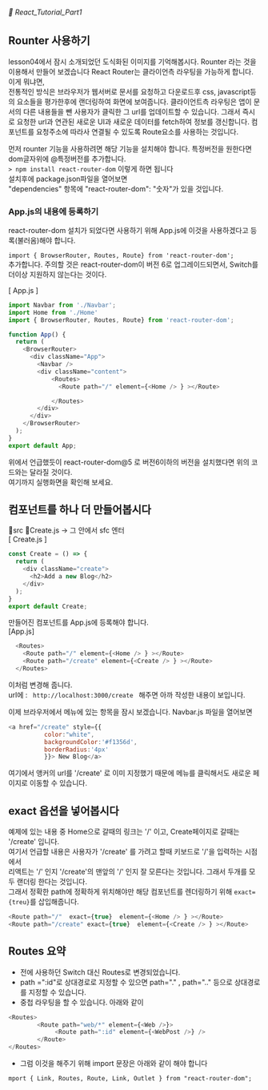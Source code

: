 ###### 🌵 React_Tutorial_Part1

## Rounter 사용하기   
lesson04에서  잠시 소개되었던 도식화된 이미지를 기억해봅시다. Rounter 라는 것을 이용해서 만들어 보겠습니다 
React Router는 클라이언측 라우팅을 가능하게 합니다. 이게 뭐냐면,  
전통적인 방식은 브라우저가 웹서버로 문서를 요청하고 다운로드후 css, javascript등의 요소들을 평가한후에 랜더링하여 화면에 보여줍니다. 
클라이언트측 라우팅은 앱이 문서의 다른 내용들을 뺀 사용자가 클릭한 그 url를 업데이트할 수 있습니다. 그래서 즉시로 요청한 url과 연관된 새로운 UI과 새로운 데이터를 fetch하여 정보를 갱신합니다.
컴포넌트를 요청주소에 따라사 연결될 수 있도록 Route요소를 사용하는 것입니다. 


먼저 rounter 기능을 사용하려면 해당 기능을 설치해야 합니다.   특정버전을 원한다면 dom글자위에  @특정버전를 추가합니다.   
```> npm install react-router-dom``` 이렇게 하면 됩니다   
설치후에 package.json파일을 열어보면  
"dependencies" 항목에 "react-router-dom": "숫자"가 있을 것입니다.   

### App.js의 내용에 등록하기
react-router-dom 설치가 되었다면 사용하기 위해 App.js에 이것을 사용하겠다고 등록(불러옴)해야 합니다. 

```import { BrowserRouter, Routes, Route} from 'react-router-dom';  ```   
추가합니다. 
주의할 것은 react-router-dom이 버전 6로 업그레이드되면서, Switch를 더이상 지원하지 않는다는 것이다.    

[ App.js ]

```javascript
import Navbar from './Navbar';
import Home from './Home'
import { BrowserRouter, Routes, Route} from 'react-router-dom'; 

function App() {
  return (
    <BrowserRouter>
      <div className="App">
        <Navbar />
        <div className="content">
            <Routes>
              <Route path="/" element={<Home /> } ></Route>

            </Routes>
        </div>
      </div>
    </BrowserRouter>
  );
}
export default App;
```    
위에서 언급했듯이 react-router-dom@5 로 버전6이하의 버전을 설치했다면 위의 코드와는 달라질 것이다.    
여기까지 실행화면을 확인해 보세요.

## 컴포넌트를 하나 더 만들어봅시다

📁src 📁Create.js -> 그 안에서 sfc 엔터   
[ Create.js ]
``` javascript 
const Create = () => {
  return (  
    <div className="create">
      <h2>Add a new Blog</h2>
    </div>
  );
}
export default Create;

```  
만들어진 컴포넌트를 App.js에 등록해야 합니다.  
[App.js]
```javascript
  <Routes>
    <Route path="/" element={<Home /> } ></Route>
    <Route path="/create" element={<Create /> } ></Route>        
  </Routes>
```
이처럼 변경해 줍니다.   
url에 : ```  http://localhost:3000/create  ```  해주면 아까 작성한 내용이 보입니다.   

이제 브라우저에서 메뉴에 있는 항목을 잠시 보겠습니다.  Navbar.js 파일을 열어보면  
```javascript
<a href="/create" style={{ 
          color:"white", 
          backgroundColor:'#f1356d',
          borderRadius:'4px'
          }}> New Blog</a>
```
여기에서 앵커의 url를 '/create' 로 이미 지정했기 때문에 메뉴를 클릭해서도 새로운 페이지로 이동할 수 있습니다.  

## exact 옵션을 넣어봅시다
예제에 있는 내용 중 Home으로 갈때의 링크는 '/' 이고, Create페이지로 갈때는 '/create' 입니다.  
여기서 언급할 내용은 사용자가  '/create' 를 가려고 할때 키보드로 '/'을 입력하는 시점에서   
리액트는 '/' 인지 '/create'의 맨앞의 '/' 인지 잘 모른다는 것입니다. 그래서 두개를 모두 랜더링 한다는 것입니다.   
그래서 정확한 path에 정확하게 위치해야만 해당 컴포넌트를 렌더링하기 위해 ``` exact={treu} ```를 삽입해줍니다.    
```javascript
<Route path="/"  exact={true}  element={<Home /> } ></Route>
<Route path="/create" exact={true}  element={<Create /> } ></Route> 
```

## Routes 요약
- 전에 사용하던 Switch 대신 Routes로 변경되었습니다.
- path =":id"로 상대경로로 지정할 수 있으면 path="." , path=".." 등으로 상대경로를 지정할 수 있습니다.
- 중첩 라우팅을 할 수 있습니다. 아래와 같이    
``` javascript
<Routes>
        <Route path="web/*" element={<Web />}>
             <Route path=":id" element={<WebPost />} />
        </Route>
</Routes>
```   
- 그럼 이것을 해주기 위해 import 문장은 아래와 같이 해야 합니다 
```
mport { Link, Routes, Route, Link, Outlet } from "react-router-dom";
``` 
